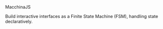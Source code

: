 MacchinaJS

Build interactive interfaces as a Finite State Machine (FSM), handling state declaratively.
